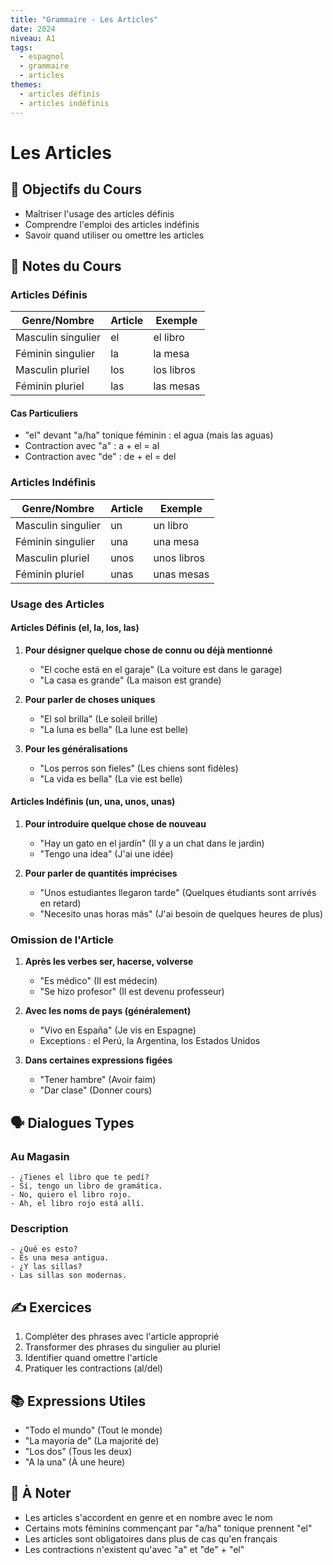 ```yaml
---
title: "Grammaire - Les Articles"
date: 2024
niveau: A1
tags:
  - espagnol
  - grammaire
  - articles
themes:
  - articles définis
  - articles indéfinis
---
```


# Les Articles

## 🎯 Objectifs du Cours
- Maîtriser l'usage des articles définis
- Comprendre l'emploi des articles indéfinis
- Savoir quand utiliser ou omettre les articles

## 📝 Notes du Cours

### Articles Définis
| Genre/Nombre | Article | Exemple |
|--------------|---------|----------|
| Masculin singulier | el | el libro |
| Féminin singulier | la | la mesa |
| Masculin pluriel | los | los libros |
| Féminin pluriel | las | las mesas |

#### Cas Particuliers
- "el" devant "a/ha" tonique féminin : el agua (mais las aguas)
- Contraction avec "a" : a + el = al
- Contraction avec "de" : de + el = del

### Articles Indéfinis
| Genre/Nombre | Article | Exemple |
|--------------|---------|----------|
| Masculin singulier | un | un libro |
| Féminin singulier | una | una mesa |
| Masculin pluriel | unos | unos libros |
| Féminin pluriel | unas | unas mesas |

### Usage des Articles

#### Articles Définis (el, la, los, las)
1. **Pour désigner quelque chose de connu ou déjà mentionné**
   - "El coche está en el garaje" (La voiture est dans le garage)
   - "La casa es grande" (La maison est grande)

2. **Pour parler de choses uniques**
   - "El sol brilla" (Le soleil brille)
   - "La luna es bella" (La lune est belle)

3. **Pour les généralisations**
   - "Los perros son fieles" (Les chiens sont fidèles)
   - "La vida es bella" (La vie est belle)

#### Articles Indéfinis (un, una, unos, unas)
1. **Pour introduire quelque chose de nouveau**
   - "Hay un gato en el jardín" (Il y a un chat dans le jardin)
   - "Tengo una idea" (J'ai une idée)

2. **Pour parler de quantités imprécises**
   - "Unos estudiantes llegaron tarde" (Quelques étudiants sont arrivés en retard)
   - "Necesito unas horas más" (J'ai besoin de quelques heures de plus)

### Omission de l'Article

1. **Après les verbes ser, hacerse, volverse**
   - "Es médico" (Il est médecin)
   - "Se hizo profesor" (Il est devenu professeur)

2. **Avec les noms de pays (généralement)**
   - "Vivo en España" (Je vis en Espagne)
   - Exceptions : el Perú, la Argentina, los Estados Unidos

3. **Dans certaines expressions figées**
   - "Tener hambre" (Avoir faim)
   - "Dar clase" (Donner cours)

## 🗣️ Dialogues Types

### Au Magasin
```español
- ¿Tienes el libro que te pedí?
- Sí, tengo un libro de gramática.
- No, quiero el libro rojo.
- Ah, el libro rojo está allí.
```

### Description
```español
- ¿Qué es esto?
- Es una mesa antigua.
- ¿Y las sillas?
- Las sillas son modernas.
```

## ✍️ Exercices
1. Compléter des phrases avec l'article approprié
2. Transformer des phrases du singulier au pluriel
3. Identifier quand omettre l'article
4. Pratiquer les contractions (al/del)

## 📚 Expressions Utiles
- "Todo el mundo" (Tout le monde)
- "La mayoría de" (La majorité de)
- "Los dos" (Tous les deux)
- "A la una" (À une heure)

## 📌 À Noter
- Les articles s'accordent en genre et en nombre avec le nom
- Certains mots féminins commençant par "a/ha" tonique prennent "el"
- Les articles sont obligatoires dans plus de cas qu'en français
- Les contractions n'existent qu'avec "a" et "de" + "el"
